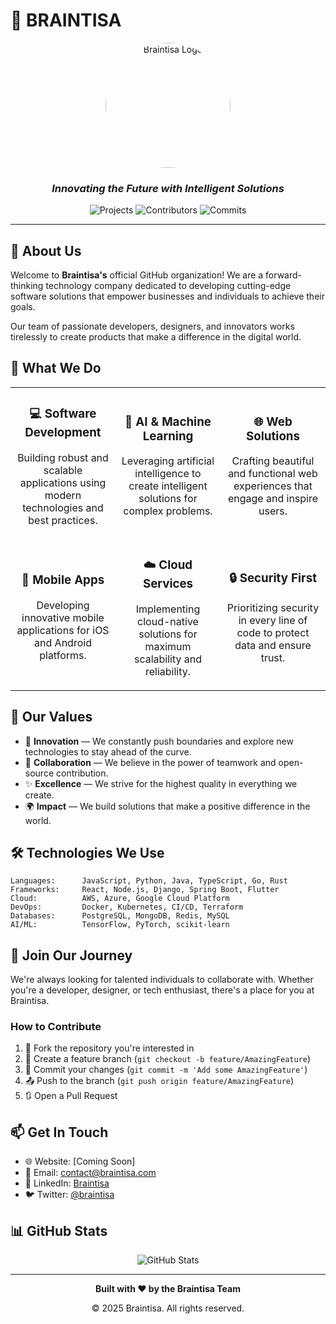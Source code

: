 # 🧠 BRAINTISA

<div align="center">
  <img src="https://scontent.fcmb11-1.fna.fbcdn.net/v/t39.30808-6/400064611_666619448975465_7150194893963688097_n.jpg?_nc_cat=106&ccb=1-7&_nc_sid=6ee11a&_nc_eui2=AeGs6MihFhZrEctp-I-lEtjzOlp9O40UbJk6Wn07jRRsmUtY8OE4DHfsYp7gp7D26_WrBSljD62VrQGtbOgVs3gh&_nc_ohc=njxa5aXo9NUQ7kNvwFmDqRm&_nc_oc=Adm7YoMW9UpBYBiQAWo2haVojMTU6rNgp0hDmRzQLkRkMHA1TpHWgU1PM3DVDjeo8j_doxDLc-3o67GklsPxLgKi&_nc_zt=23&_nc_ht=scontent.fcmb11-1.fna&_nc_gid=bXSZYA1_sgPWmEmp6W3jeA&oh=00_Afdxy2DeDxZVe43ArlwAEl8nHaYU59Q9RaCsQ57VapO3xQ&oe=690AA2F7" alt="Braintisa Logo" width="200" style="border-radius: 50%;">
  
  ### *Innovating the Future with Intelligent Solutions*
  
  ![Projects](https://img.shields.io/badge/Projects-100+-FEC203?style=for-the-badge)
  ![Contributors](https://img.shields.io/badge/Contributors-50+-FEC203?style=for-the-badge)
  ![Commits](https://img.shields.io/badge/Commits-1000+-FEC203?style=for-the-badge)
</div>

---

## 🌟 About Us

Welcome to **Braintisa's** official GitHub organization! We are a forward-thinking technology company dedicated to developing cutting-edge software solutions that empower businesses and individuals to achieve their goals.

Our team of passionate developers, designers, and innovators works tirelessly to create products that make a difference in the digital world.

## 💼 What We Do

<table>
  <tr>
    <td align="center" width="33%">
      <h3>💻 Software Development</h3>
      <p>Building robust and scalable applications using modern technologies and best practices.</p>
    </td>
    <td align="center" width="33%">
      <h3>🤖 AI & Machine Learning</h3>
      <p>Leveraging artificial intelligence to create intelligent solutions for complex problems.</p>
    </td>
    <td align="center" width="33%">
      <h3>🌐 Web Solutions</h3>
      <p>Crafting beautiful and functional web experiences that engage and inspire users.</p>
    </td>
  </tr>
  <tr>
    <td align="center" width="33%">
      <h3>📱 Mobile Apps</h3>
      <p>Developing innovative mobile applications for iOS and Android platforms.</p>
    </td>
    <td align="center" width="33%">
      <h3>☁️ Cloud Services</h3>
      <p>Implementing cloud-native solutions for maximum scalability and reliability.</p>
    </td>
    <td align="center" width="33%">
      <h3>🔒 Security First</h3>
      <p>Prioritizing security in every line of code to protect data and ensure trust.</p>
    </td>
  </tr>
</table>

## 🎯 Our Values

- 🚀 **Innovation** — We constantly push boundaries and explore new technologies to stay ahead of the curve.
- 🤝 **Collaboration** — We believe in the power of teamwork and open-source contribution.
- ✨ **Excellence** — We strive for the highest quality in everything we create.
- 🌍 **Impact** — We build solutions that make a positive difference in the world.

## 🛠️ Technologies We Use

```text
Languages:      JavaScript, Python, Java, TypeScript, Go, Rust
Frameworks:     React, Node.js, Django, Spring Boot, Flutter
Cloud:          AWS, Azure, Google Cloud Platform
DevOps:         Docker, Kubernetes, CI/CD, Terraform
Databases:      PostgreSQL, MongoDB, Redis, MySQL
AI/ML:          TensorFlow, PyTorch, scikit-learn
```

## 🤝 Join Our Journey

We're always looking for talented individuals to collaborate with. Whether you're a developer, designer, or tech enthusiast, there's a place for you at Braintisa.

### How to Contribute

1. 🍴 Fork the repository you're interested in
2. 🌿 Create a feature branch (`git checkout -b feature/AmazingFeature`)
3. 💾 Commit your changes (`git commit -m 'Add some AmazingFeature'`)
4. 📤 Push to the branch (`git push origin feature/AmazingFeature`)
5. 🔃 Open a Pull Request

## 📫 Get In Touch

- 🌐 Website: [Coming Soon]
- 📧 Email: contact@braintisa.com
- 💼 LinkedIn: [Braintisa](https://linkedin.com/company/braintisa)
- 🐦 Twitter: [@braintisa](https://twitter.com/braintisa)

## 📊 GitHub Stats

<div align="center">
  <img src="https://github-readme-stats.vercel.app/api?username=braintisa&show_icons=true&theme=dark&hide_border=true&bg_color=1a1a1a&title_color=FEC203&icon_color=FEC203&text_color=ffffff" alt="GitHub Stats">
</div>

---

<div align="center">
  <p><strong>Built with ❤️ by the Braintisa Team</strong></p>
  <p>© 2025 Braintisa. All rights reserved.</p>
</div>
